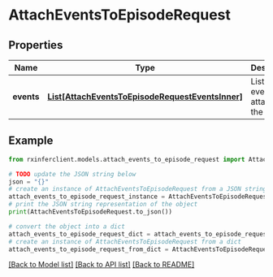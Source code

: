 # AttachEventsToEpisodeRequest


## Properties

Name | Type | Description | Notes
------------ | ------------- | ------------- | -------------
**events** | [**List[AttachEventsToEpisodeRequestEventsInner]**](AttachEventsToEpisodeRequestEventsInner.md) | List of events to attach to the episode | 

## Example

```python
from rxinferclient.models.attach_events_to_episode_request import AttachEventsToEpisodeRequest

# TODO update the JSON string below
json = "{}"
# create an instance of AttachEventsToEpisodeRequest from a JSON string
attach_events_to_episode_request_instance = AttachEventsToEpisodeRequest.from_json(json)
# print the JSON string representation of the object
print(AttachEventsToEpisodeRequest.to_json())

# convert the object into a dict
attach_events_to_episode_request_dict = attach_events_to_episode_request_instance.to_dict()
# create an instance of AttachEventsToEpisodeRequest from a dict
attach_events_to_episode_request_from_dict = AttachEventsToEpisodeRequest.from_dict(attach_events_to_episode_request_dict)
```
[[Back to Model list]](../README.md#documentation-for-models) [[Back to API list]](../README.md#documentation-for-api-endpoints) [[Back to README]](../README.md)


